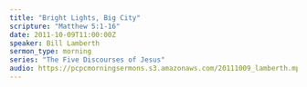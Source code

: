 ```yaml
---
title: "Bright Lights, Big City"
scripture: "Matthew 5:1-16"
date: 2011-10-09T11:00:00Z
speaker: Bill Lamberth
sermon_type: morning
series: "The Five Discourses of Jesus"
audio: https://pcpcmorningsermons.s3.amazonaws.com/20111009_lamberth.mp3 
---
```



